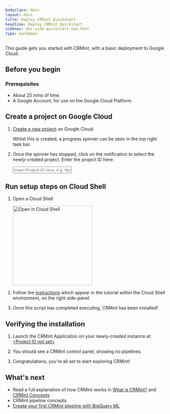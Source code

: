 ```yaml
---
bodyclass: docs
layout: docs
title: Deploy CRMint Quickstart
headline: Deploy CRMint Quickstart
sidenav: doc-side-quickstart-nav.html
type: markdown
---
```

<p class="lead">This guide gets you started with CRMint, with a basic deployment to Google Cloud.</p>

<div id="toc"></div>

## Before you begin

### Prerequisites

*   About 25 mins of time.
*   A Google Account, for use on the Google Cloud Platform.

## Create a project on Google Cloud

1.  <a href="https://console.cloud.google.com/projectcreate" target="_blank">Create a new project</a> on Google Cloud.

    Whilst this is created, a progress spinner can be seen in the top right task bar.

1.  Once the spinner has stopped, click on the notification to select the newly-created project. Enter the project ID here:

    <input id="project-id" placeholder="Insert Project ID here, e.g. flying-tiger-112301" data-target-id="cloudshell-url">

## Run setup steps on Cloud Shell

1.  Open a Cloud Shell

    <a id='cloudshell-url' class="gray-image" target="_blank" data-href="https://console.cloud.google.com/cloudshell/editor?project=placeholder&cloudshell_git_repo=https%3A%2F%2Fgithub.com%2Fgoogle%2Fcrmint&cloudshell_git_branch=feature%2Fdoc-new-deployment-instructions&&cloudshell_tutorial=docs%2Fdocs%2Fquickstart%2Fcloudshell.md&cloudshell_open_in_editor=README.md">
    <img alt="Open in Cloud Shell" src ="https://gstatic.com/cloudssh/images/open-btn.svg" style="width:250px;"></a>

1.  Follow the <a href="cloudshell.md" target="_blank">instructions</a> which appear in the tutorial within the Cloud Shell environment, on the right side-panel.

1.  Once this script has completed executing, CRMint has been installed!

## Verifying the installation

1.  Launch the CRMint Application on your newly-created instance at: <a href="https://xxxxxx.appspot.com" id="crm-launch" target="_blank">&lt;Project ID not set&gt;</a>

1.  You should see a CRMint control panel, showing no pipelines.

1.  Congratulations, you're all set to start exploring CRMint!

## What's next

- Read a full explanation of how CRMint works in [What is CRMint?](../guides/)
  and [CRMint Concepts](../guides/concepts.html)
- CRMint pipeline concepts
- [Create your first CRMint pipeline with BigQuery ML](../quickstart/tutorial.html)
